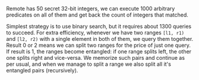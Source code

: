 Remote has 50 secret 32-bit integers, we can execute 1000 arbitrary predicates on all of them
and get back the count of integers that matched.

Simplest strategy is to use binary search, but it requires about 1300 queries to succeed.
For extra efficiency, whenever we have two ranges `[l1, r1)` and `[l2, r2)` with a single element
in both of them, we query them together. Result 0 or 2 means we can split two ranges for the
price of just one query. If result is 1, the ranges become entangled: if one range splits left,
the other one splits right and vice-versa. We memorize such pairs and continue as per usual,
and when we manage to split a range we also split all it's entangled pairs (recursively).
